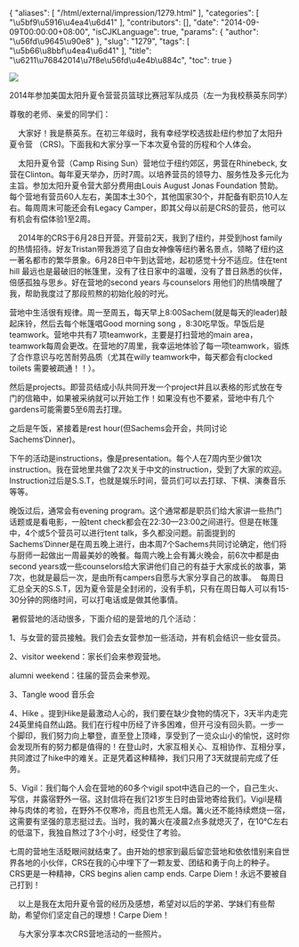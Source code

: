 {
    "aliases": [
        "/html/external/impression/1279.html"
    ],
    "categories": [
        "\u5bf9\u5916\u4ea4\u6d41"
    ],
    "contributors": [],
    "date": "2014-09-09T00:00:00+08:00",
    "isCJKLanguage": true,
    "params": {
        "author": "\u56fd\u9645\u90e8"
    },
    "slug": "1279",
    "tags": [
        "\u5b66\u8bbf\u4ea4\u6d41"
    ],
    "title": "\u6211\u76842014\u7f8e\u56fd\u4e4b\u884c",
    "toc": true
}

![](https://cdn.tfls.online/mirror/full/24bd8ae4fafe15afa47914dcd15fc34864c1ad6c.jpg)




2014年参加美国太阳升夏令营营员篮球比赛冠军队成员（左一为我校蔡英东同学）







尊敬的老师、亲爱的同学们：




    大家好！我是蔡英东。在初三年级时，我有幸经学校选拔赴纽约参加了太阳升夏令营 （CRS)。下面我和大家分享一下本次夏令营的历程和个人体会。




    太阳升夏令营（Camp
Rising Sun）营地位于纽约郊区，男营在Rhinebeck, 女营在Clinton。每年夏天举办，历时7周。以培养营员的领导力、服务性及多元化为主旨。参加太阳升夏令营大部分费用由Louis August Jonas Foundation 赞助。每个营地有营员60人左右，美国本土30个，其他国家30个，并配备有职员10人左右。每周周末可能还会有Legacy Camper，即其父母以前是CRS的营员，他可以有机会有偿体验1至2周。




    2014年的CRS于6月28日开营。开营前2天，我到了纽约，并受到host family的热情招待。好友Tristan带我游览了自由女神像等纽约著名景点，领略了纽约这一著名都市的繁华景象。6月28日中午到达营地，起初感觉十分不适应。住在tent hill 最远也是最破旧的帐篷里，没有了往日家中的温暖，没有了昔日熟悉的伙伴，倍感孤独与思乡。好在营地的second years 与counselors 用他们的热情唤醒了我，帮助我度过了那段煎熬的初始化般的时光。




营地中生活很有规律。周一至周五，每天早上8:00Sachem(就是每天的leader)敲起床铃，然后去每个帐篷唱Good morning song ，8:30吃早饭。早饭后是teamwork。营地中共有7 项teamwork，主要是打扫营地的main
area，teamwork每周会更改。在营地的7周里，我幸运地体验了每一项teamwork，锻炼了合作意识与吃苦耐劳品质（尤其在willy teamwork中，每天都会有clocked toilets 需要被疏通！！）。




然后是projects。即营员结成小队共同开发一个project并且以表格的形式放在专门的信箱中，如果被采纳就可以开始工作！如果没有也不要紧，营地中有几个gardens可能需要5至6周去打理。




之后是午饭，紧接着是rest hour(但Sachems会开会，共同讨论Sachems′Dinner)。




下午的活动是instructions，像是presentation。每个人在7周内至少做1次instruction。我在营地里共做了2次关于中文的instruction，受到了大家的欢迎。Instruction过后是S.S.T，也就是娱乐时间，营员们可以去打球、下棋、演奏音乐等等。




晚饭过后，通常会有evening program。这个通常都是职员们给大家讲一些热门话题或是看电影，一般tent check都会在22:30—23:00之间进行。但是在帐篷中，4个或5个营员可以进行tent talk，多久都没问题。前面提到的Sachems′Dinner是在周五晚上进行，由本周7个Sachems共同讨论确定，他们将与厨师一起做出一周最美妙的晚餐。每周六晚上会有篝火晚会，前6次中都是由second
years或一些counselors给大家讲他们自己的有益于大家成长的故事，第7次，也就是最后一次，是由所有campers自愿与大家分享自己的故事。  每周日汇总全天的S.S.T，因为夏令营是全封闭的，没有手机，只有在周日每人可以有15-30分钟的网络时间，可以打电话或是做其他事情。




 暑假营地的活动很多，下面介绍的是营地的几个活动：




1、与女营的营员接触。我们会去女营参加一些活动，并有机会结识一些女营员。




2、visitor weekend：家长们会来参观营地。




alumni weekend：往届的营员会来参观。




3、Tangle wood 音乐会




4、Hike 。提到Hike是最激动人心的，我们要在缺少食物的情况下，3天半内走完24英里纯自然山路。我们在行程中历经了许多困难，但开弓没有回头箭。一步一个脚印，我们努力向上攀登，直至登上顶峰，享受到了一览众山小的愉悦，这时你会发现所有的努力都是值得的！在登山时，大家互相关心、互相协作、互相分享，共同渡过了hike中的难关。正是凭着这种精神，我们只用了3天就提前完成了任务。




5、Vigil：我们每个人会在营地的60多个vigil spot中选自己的一个，自己生火、写信，并露宿野外一宿。这封信将在我们21岁生日时由营地寄给我们。Vigil是精神与肉体的考验，在野外不仅寒冷，而且也荒无人烟。篝火还不能持续燃烧一宿，这需要有坚强的意志挺过去。当时，我的篝火在凌晨2点多就熄灭了，在10℃左右的低温下，我独自熬过了3个小时，经受住了考验。




七周的营地生活眨眼间就结束了。由开始的想家到最后留恋营地和依依惜别来自世界各地的小伙伴，CRS在我的心中埋下了一颗友爱、团结和勇于向上的种子。CRS更是一种精神，CRS begins alien camp ends. Carpe Diem！永远不要被自己打到！




    以上是我在太阳升夏令营的经历及感想，希望对以后的学弟、学妹们有些帮助，希望你们坚定自己的理想！Carpe Diem！




    与大家分享本次CRS营地活动的一些照片。



